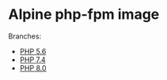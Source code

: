 # Alpine php-fpm image

Branches:
- [PHP 5.6](https://github.com/lexinzector/alpine_php_fpm/tree/branch_5.6)
- [PHP 7.4](https://github.com/lexinzector/alpine_php_fpm/tree/branch_7.4)
- [PHP 8.0](https://github.com/lexinzector/alpine_php_fpm/tree/branch_8.0)

